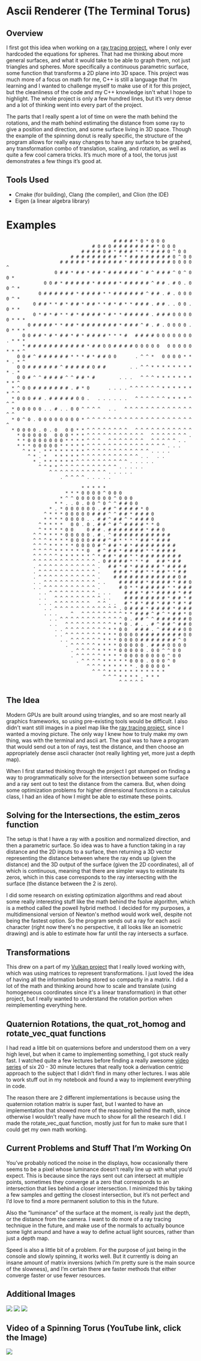 # Ascii Renderer (The Terminal Torus)

## Overview

I first got this idea when working on a [ray tracing project](https://github.com/njbizzle/RayTracingInOneWeekend), where I only ever hardcoded the equations for spheres. That had me thinking about more general surfaces, and what it would take to be able to graph them, not just triangles and spheres. More specifically a continuous parametric surface, some function that transforms a 2D plane into 3D space. This project was much more of a focus on math for me, C++ is still a language that I’m learning and I wanted to challenge myself to make use of it for this project, but the cleanliness of the code and my C++ knowledge isn't what I hope to highlight. The whole project is only a few hundred lines, but it’s very dense and a lot of thinking went into every part of the project. 

The parts that I really spent a lot of time on were the math behind the rotations, and the math behind estimating the distance from some ray to give a position and direction, and some surface living in 3D space. Though the example of the spinning donut is really specific, the structure of the program allows for really easy changes to have any surface to be graphed, any transformation combo of translation, scaling, and rotation, as well as quite a few cool camera tricks. It’s much more of a tool, the torus just demonstrates a few things it’s good at.

## Tools Used

- Cmake (for building), Clang (the compiler), and Clion (the IDE)
- Eigen (a linear algebra library)

# Examples


```                                          
                                        # # # # * 0 * 0 0 0                     
                                # 0 # 0 # # # # # # # # * 0 0 0                 
                            # # # # 0 # * # # # * * * # # # 0 ^ 0 0             
                        # # # # # # # # # * * # # # # # # # # 0 ^ 0 0           
                    # # # # # * # # # # # # * # # # # # # # # 0 0 0 0 ^         
                  0 # # * # # * # # * # # # # # # ^ # ^ # # # ^ 0 ^ 0 0 *       
              0 0 # * # # # # # * # # # # * # # # # # ^ # # . # 0 . 0 0 ^ *     
            0 # # # # # # * # # # # * * # # # # # # ^ # # . # . 0 0 0 0 ^ *     
          0 # # * * # * # # * # # * * # * # * * # # # . # # . . 0 0 . 0 * *     
          0 * # * # * * # * # # # # * # * * # # # # # . # # # 0 0 0 0 0 * * *   
        0 # # # # * * # # * # # # # # # # * # # # ^ # . # . 0 0 0 0 . 0 * * *   
      0 0 # # * # * # # * # * # # # # * * * #   # # # # 0 0 0 0 0 0 0 . * * *   
      * # # # # # # # # # # # * # # 0 0 # # # # 0 0 0 0 0   0 0 0 0 0 * * * ^   
    0 0 # ^ # # # # # # * * * # * # # 0 0       . ^ ^ *   0 0 0 0 * * * . * ^   
    0 0 # # # # # # ^ # # # # # 0 # #         . . ^ ^ * * * * * * * * * . *     
    0 0 # ^ ^ # # # # ^ ^ # # * #         . . .   ^ ^ ^ * * * * * * * * * ^     
  * ^ 0 0 # # # # # # # . # * 0       . . . . ^ ^ ^ ^ ^ ^ * * * * * * * ^ ^     
  * 0 0 0 # # . # # # # # 0 0 .   . . . . . .   ^ ^ ^ ^ ^ ^ * * * * ^ ^ ^       
  * 0 0 0 0 0 . . # . . 0 0 ^ ^ ^ ^   . .   ^ ^ ^ ^ ^ ^ ^ ^ ^ ^ ^ ^ ^ ^ ^       
  * 0 ^ 0 . 0 0 0 0 0 0 0 0 * ^ ^ ^ ^ ^ ^ ^ ^ ^ ^ ^ ^ ^ ^ ^ ^ ^ ^ ^ ^ ^         
  * 0 0 0 0 . 0 . 0   0 0 * * ^ ^ ^ ^ ^ ^ ^ ^   ^ ^ ^ ^ ^ ^ ^ ^ ^ ^ ^           
    * 0 0 0 0 0   0 0 0 * * * ^ ^ ^ ^ ^ ^ ^ ^ ^ ^ ^   ^ ^ ^ ^ ^ ^ ^ .           
    * * 0 0 0 0 0 0 0 * * * * ^ ^ ^   ^ ^ ^ ^ ^ ^ ^   ^ ^ ^ ^ ^ . .             
    * * * 0 0 0 0 0 * * * * * ^ ^ ^ ^ ^ ^ ^ ^ ^ ^ ^ ^ ^ ^ ^ . . .               
      ^ * * . * * * * * * * * ^ ^ ^ ^ ^ ^ ^ ^ ^ ^ ^ ^ . . . .                   
        ^ * . *   * * * * * ^ ^ ^ ^ ^ ^ ^ ^ ^ ^ ^ . .   . .                     
          * . * * * * * * ^ ^ ^ ^ ^ ^ ^ ^ ^ ^ . . . . .                         
            ^ ^ * * ^ ^ ^ ^ ^ ^ ^ ^ ^ ^ ^ . . . . .                             
                ^ ^ ^ ^ ^ ^ ^ ^ ^ ^ ^ . . . . .                                 
                    . ^ ^ ^ ^ . . . . .
```
```                                             
                            * * * * *                                           
                      * * * 0 0 0 0 ^ 0 0 0                                     
                    * ^ ^ 0 0 0 0 0 0 0 ^ 0 0 0                                 
                  * * . . 0 . 0 0 ^ 0 ^ ^ # # 0 0                               
                * . * 0 0 0 0 0 0 . # # ^ # # # # * 0                           
              ^ * * * 0 0 0 0 0 # # # ^ ^ # # * # # # 0                         
              * * * * 0 0 0 0 . . # # ^ # # ^ * # # # 0                         
            ^ * * * *   0 0 . 0 . # # ^ # ^ # # # # * * 0                       
            ^ * * * * 0 0     0 # # . # # # # # # # * # # 0                     
          ^ ^ * * * * 0 0 0 0 0 . # . ^ # # # # # # # # # # #                   
          ^ ^ ^ * * * * 0 0 0 0 # # # ^ # * * * * # # * # # #                   
          ^ ^ ^ * * * * * 0 0 0 0 # ^ # # * # * # # # # # # # #                 
          ^ ^ ^ ^ * * * * * * 0   # ^ # # * # # # # * * # # # #                 
          ^ ^ ^ ^ ^ * * * * * * ^ * # # * # # * * # # # # # # # #               
          ^ ^ ^ ^ ^ ^ ^ ^ ^ ^ ^ ^ . 0 # # # # * * * #   # # * # #               
          . ^ ^ ^ ^ ^ ^ ^ ^ ^ ^ ^ .   # # * # * # # # # # * # # # #             
          . ^ ^ ^ ^ ^ ^ ^ ^ ^ ^ ^ .     # # # * # # * * # # * * # #             
          . ^ ^ ^ ^ ^ ^ ^ ^ ^ ^ ^ .     # # # # # # # # # # # # 0 #             
          . . ^ ^ ^ ^ ^ ^ ^ ^ ^ ^ . .     # # # # # * # # # # * # # 0           
          . . ^ ^ ^ ^ ^ ^ ^ ^ ^ ^ .       # 0 * * # # # # # * * # # #           
            . . ^ ^ ^ ^ ^ ^ ^ ^ ^ . . .     # # # * # * # # # # * # #           
            . .   ^ ^ ^ ^ ^ ^ ^ ^ ^ . .     # # # # # # # # * # # * #           
            . . . ^ ^ ^ ^ ^ ^ ^   ^ ^ . .   # * # * # # * # # * # * #           
              . . ^ ^ ^ ^ ^ ^ ^ ^ ^ ^ ^ ^ . 0 # # # * # # # # * # # #           
              . . .     ^   ^ ^ ^ ^ ^ ^ ^ ^ * * # # # ^ # ^ * # # * 0           
                . . ^ ^ ^ ^ ^ ^ ^ ^ ^ ^ ^ ^ 0 . # # ^ ^ # # # # # # 0           
                . .   ^ ^ ^ ^ ^ ^ ^ ^ ^ * * 0 . # . . # ^ # # ^ # # 0           
                  . . ^ ^ ^ ^ ^ ^ ^ ^ * * 0 0   # # # . ^ # # # # 0 0           
                  . . ^ ^ ^ ^ ^ ^ ^ * * * 0 0 0 0 # # # # # # # # 0 0           
                    . . ^ ^ ^ ^ ^ ^ * * * 0 0 0 0 # # # # # # # ^ 0             
                      . ^ ^ ^ ^ ^ * * * * 0 0 0 0 0 . # # # 0 0 0 0             
                        . ^ ^ ^ ^ * * * * 0 0 0 0 0 . 0 0 ^ ^ 0 0               
                        . ^ ^ ^ ^ ^ * * * * 0 0 0 0 0 0 0 0 ^ 0 0               
                          . ^ ^ ^ ^ * * * * * 0 0 0 . 0 0 0 ^ 0                 
                              ^ ^ ^ * * * * * * . 0 0 0 0 0 *                   
                                ^ ^ ^ * * * * * * * * * * *                     
                                    ^ ^ ^ * * * * . * * *                       
                                          ^ ^ ^ ^ ^                             
```

## The Idea

Modern GPUs are built around using triangles, and so are most nearly all graphics frameworks, so using pre-existing tools would be difficult. I also didn't want still images in a pixel map like the [ray tracing project](https://github.com/njbizzle/RayTracingInOneWeekend), since I wanted a moving picture. The only way I knew how to truly make my own thing, was with the terminal and ascii art. The goal was to have a program that would send out a ton of rays, test the distance, and then choose an appropriately dense ascii character (not really lighting yet, more just a depth map).

When I first started thinking through the project I got stumped on finding a way to programmatically solve for the intersection between some surface and a ray sent out to test the distance from the camera. But, when doing some optimization problems for higher dimensional functions in a calculus class, I had an idea of how I might be able to estimate these points.

## Solving for the Intersections, the estim_zeros function

The setup is that I have a ray with a position and normalized direction, and then a parametric surface. So idea was to have a function taking in a ray distance and the 2D inputs to a surface, then returning a 3D vector representing the distance between where the ray ends up (given the distance) and the 3D output of the surface (given the 2D coordinates), all of which is continuous, meaning that there are simpler ways to estimate its zeros, which in this case corresponds to the ray intersecting with the surface (the distance between the 2 is zero).

I did some research on existing optimization algorithms and read about some really interesting stuff like the math behind the fsolve algorithm, which is a method called the powell hybrid method. I decided for my purposes, a multidimensional version of Newton's method would work well, despite not being the fastest option. So the program sends out a ray for each ascii character (right now there's no perspective, it all looks like an isometric drawing) and is able to estimate how far until the ray intersects a surface.

## Transformations

This drew on a part of my [Vulkan project](https://github.com/njbizzle/VulkanTutorial) that I really loved working with, which was using matrices to represent transformations. I just loved the idea of having all the information being stored so compactly in a matrix. I did a lot of the math and thinking around how to scale and translate (using homogeneous coordinates since it's a linear transformation) in that other project, but I really wanted to understand the rotation portion when reimplementing everything here.

## Quaternion Rotations, the quat_rot_homog and rotate_vec_quat functions

I had read a little bit on quaternions before and understood them on a very high level, but when it came to implementing something, I got stuck really fast. I watched quite a few lectures before finding a really awesome [video series](https://youtube.com/playlist?list=PLpzmRsG7u_gr0FO12cBWj-15_e0yqQQ1U&si=c61z5-dsT5mNspKx) of six 20 - 30 minute lectures that really took a derivation centric approach to the subject that I didn’t find in many other lectures. I was able to work stuff out in my notebook and found a way to implement everything in code. 

The reason there are 2 different implementations is because using the quaternion rotation matrix is super fast, but I wanted to have an implementation that showed more of the reasoning behind the math, since otherwise I wouldn't really have much to show for all the research I did. I made the rotate_vec_quat function, mostly just for fun to make sure that I could get my own math working. 

## Current Problems and Stuff That I’m Working On

You’ve probably noticed the noise in the displays, how occasionally there seems to be a pixel whose luminance doesn’t really line up with what you’d expect. This is because since the rays sent out can intersect at multiple points, sometimes they converge at a zero that corresponds to an intersection that lies behind a closer intersection. I minimized this by taking a few samples and getting the closest intersection, but it’s not perfect and I’d love to find a more permanent solution to this in the future.

Also the “luminance” of the surface at the moment, is really just the depth, or the distance from the camera. I want to do more of a ray tracing technique in the future, and make use of the normals to actually bounce some light around and have a way to define actual light sources, rather than just a depth map.

Speed is also a little bit of a problem. For the purpose of just being in the console and slowly spinning, it works well. But it currently is doing an insane amount of matrix inversions (which I’m pretty sure is the main source of the slowness), and I’m certain there are faster methods that either converge faster or use fewer resources.

## Additional Images

![](AsciiShapes/sin_uv_close_up.png)
![](AsciiShapes/wavy_torus_hor_16_close_up.png)
![](AsciiShapes/wavy_torus_strange.png)

## Video of a Spinning Torus (YouTube link, click the Image)

[![](https://img.youtube.com/vi/IRFWIjq2v08/0.jpg)](https://www.youtube.com/watch?v=IRFWIjq2v08)